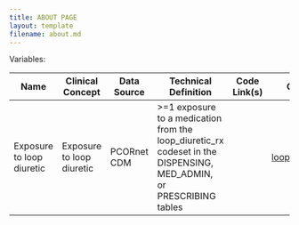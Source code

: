 ```yaml
---
title: ABOUT PAGE
layout: template
filename: about.md
--- 
```


Variables:

| Name | Clinical Concept | Data Source | Technical Definition | Code Link(s) | Codeset | Last Updated | Primary Developer | Status | Date Finalized |
|------|------------------|-------------|----------------------|--------------|---------|--------------|-------------------|--------|----------------|
| Exposure to loop diuretic | Exposure to loop diuretic | PCORnet CDM | >=1 exposure to a medication from the loop_diuretic_rx codeset in the DISPENSING, MED_ADMIN, or PRESCRIBING tables | | [loop_diuretic_rx](drug/loop_diuretic_rx.csv) | 2021-12 | Amy Goodwin Davies | | |
